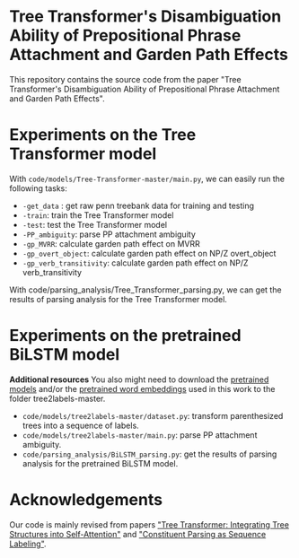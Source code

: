 # Tree Transformer's Disambiguation Ability of Prepositional Phrase Attachment and Garden Path Effects
This repository contains the source code from the paper "Tree Transformer's Disambiguation Ability of Prepositional Phrase Attachment and Garden Path Effects".

# Experiments on the Tree Transformer model
With `code/models/Tree-Transformer-master/main.py`, we can easily run the following tasks:

- `-get_data` : get raw penn treebank data for training and testing
- `-train`: train the  Tree Transformer model
- `-test`: test the  Tree Transformer model
- `-PP_ambiguity`: parse PP attachment ambiguity
- `-gp_MVRR`: calculate garden path effect on MVRR
- `-gp_overt_object`: calculate garden path effect on NP/Z overt_object
- `-gp_verb_transitivity`: calculate garden path effect on NP/Z verb_transitivity

With code/parsing_analysis/Tree_Transformer_parsing.py, we can get the results of parsing analysis for the Tree Transformer model.

# Experiments on the pretrained BiLSTM model

**Additional resources** You also might need to download the [pretrained models](http://grupolys.org/software/tree2labels-emnlp2018-resources/models-EMNLP2018.zip) and/or the [pretrained word embeddings](http://grupolys.org/software/tree2labels-emnlp2018-resources/embeddings-EMNLP2018.zip) used in this work to the folder tree2labels-master.

- `code/models/tree2labels-master/dataset.py`: transform parenthesized trees into a sequence of labels.
- `code/models/tree2labels-master/main.py`: parse PP attachment ambiguity.
- `code/parsing_analysis/BiLSTM_parsing.py`: get the results of parsing analysis for the pretrained BiLSTM model.

# Acknowledgements

Our code is mainly revised from papers ["Tree Transformer: Integrating Tree Structures into Self-Attention"](https://arxiv.org/abs/1909.06639) and ["Constituent Parsing as Sequence Labeling"](https://arxiv.org/abs/1810.08994). 
